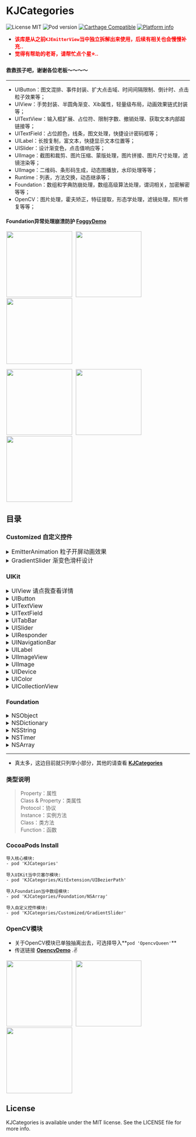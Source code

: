 # KJCategories

![License MIT](https://img.shields.io/github/license/mashape/apistatus.svg?maxAge=2592000)
![Pod version](https://img.shields.io/cocoapods/v/KJCategories.svg?style=flat)
[![Carthage Compatible](https://img.shields.io/badge/Carthage-compatible-4BC51D.svg?style=flat)](https://github.com/yangKJ/KJCategories)
[![Platform info](https://img.shields.io/cocoapods/p/KJCategories.svg?style=flat)](http://cocoadocs.org/docsets/KJCategories)

- <font color=red>**该库是从之前`KJEmitterView`当中独立拆解出来使用，后续有相关也会慢慢补充..**</font>
- <font color=red>**觉得有帮助的老哥，请帮忙点个星⭐..**</font>

#### 救救孩子吧，谢谢各位老板～～～～

---

- UIButton：图文混排、事件封装、扩大点击域、时间间隔限制、倒计时、点击粒子效果等；
- UIView：手势封装、半圆角渐变、Xib属性，轻量级布局，动画效果链式封装等；
- UITextView：输入框扩展、占位符、限制字数、撤销处理、获取文本内部超链接等；
- UITextField：占位颜色，线条，图文处理，快捷设计密码框等；
- UILabel：长按复制，富文本，快捷显示文本位置等；
- UISlider：设计渐变色，点击值响应等；
- UIImage：截图和裁剪、图片压缩、蒙版处理，图片拼接、图片尺寸处理，滤镜渲染等；
- UIImage：二维码、条形码生成，动态图播放，水印处理等等；
- Runtime：列表，方法交换，动态继承等；
- Foundation：数组和字典防崩处理，数组高级算法处理，谓词相关，加密解密等等；
- OpenCV：图片处理，霍夫矫正，特征提取，形态学处理，滤镜处理，照片修复等等；

#### Foundation异常处理崩溃防护 [FoggyDemo](https://github.com/yangKJ/Foggy)

<p align="left">
<img src="https://p3-juejin.byteimg.com/tos-cn-i-k3u1fbpfcp/fa9943a34e814622854552e25059cbc6~tplv-k3u1fbpfcp-zoom-1.image" width="180" hspace="1px">
<img src="https://p9-juejin.byteimg.com/tos-cn-i-k3u1fbpfcp/3486b4cb450949a484b854341f8d0295~tplv-k3u1fbpfcp-watermark.image" width="180" hspace="5px">
<img src="https://p9-juejin.byteimg.com/tos-cn-i-k3u1fbpfcp/9d68a5f230c64256b1938b1f75f96f83~tplv-k3u1fbpfcp-watermark.image" width="180" hspace="1px">
</p>

<p align="left">
<img src="https://p3-juejin.byteimg.com/tos-cn-i-k3u1fbpfcp/00ce7708308949d19dd97609354efb9c~tplv-k3u1fbpfcp-watermark.image" width="180" hspace="1px">
<img src="https://p3-juejin.byteimg.com/tos-cn-i-k3u1fbpfcp/5893a2df08d3436893e080f2880a0560~tplv-k3u1fbpfcp-watermark.image" width="180" hspace="5px">
<img src="https://p1-juejin.byteimg.com/tos-cn-i-k3u1fbpfcp/f5c7f0b1d8a64826b112d97ebbfe7db6~tplv-k3u1fbpfcp-watermark.image" width="180" hspace="1px">
</p>

## 目录
### Customized 自定义控件
<details><summary><font size=3>EmitterAnimation 粒子开屏动画效果</font></summary>

| 功能 | 类型 | 方法 & 函数 |
|---|:---:|---|
| 初始化方法 | Class | createWithProvider:emitterImage:complete: |
| 重置 | Instance | restart |

</details>
<details><summary><font size=3>GradientSlider 渐变色滑杆设计</font></summary>

| 功能 | 类型 | 方法 & 函数 |
|---|:---:|---|
| 渐变色 | Property | colors |
| 渐变比例 | Property | locations |
| 颜色高度 | Property | colorHeight |
| 边框大小 | Property | borderWidth |
| 边框颜色 | Property | borderColor |
| 当前进度 | Property | progress |
| 重置UI | Instance | updateUI |
| 移动中 | Instance | movingWithTimeSpan:withBlock: |
| 滑动结束 | Instance | moveEndBlock: |

</details>

### UIKit
<details><summary><font size=3>UIView 请点我查看详情</font></summary>

- UIView+KJFrame  轻量级布局

| 功能 | 类型 | 方法 & 函数 |
|---|:---:|---|
| 大小 | Property | size |
| 位置 | Property | origin |
| x坐标 | Property | x |
| y坐标 | Property | y |
| 宽度 | Property | width |
| 高度 | Property | height |
| 中心点x | Property | centerX |
| 中心点y | Property | centerY |
| 左边距离 | Property | left |
| 右边距离 | Property | right |
| 顶部距离 | Property | top |
| 底部距离 | Property | bottom |
| x + width | Property | maxX |
| y + height | Property |maxY |

- UIView+KJXib

| 功能 | 类型 | 方法 & 函数 |
|---|:---:|---|
| 贝塞尔圆角 | Property | bezierRadius |
| 阴影偏移量 | Property | shadowOffset |
| 阴影透明度 | Property | shadowOpacity |
| 阴影的宽度 | Property | shadowWidth |
| 阴影的圆角 | Property | shadowRadius |
| 阴影颜色 | Property | shadowColor |
| 圆角半径 | Property | cornerRadius |
| 边框宽度 | Property | borderWidth |
| 边框颜色 | Property | borderColor |
| 图片属性 | Property | viewImage |
| 判断是否有子视图在滚动 | Property | anySubViewScrolling |
| 判断是否有子视图在滚动 | Instance | kj_anySubViewScrolling |
| 判断控件是否显示在主窗口 | Property | showKeyWindow |
| 判断控件是否显示在主窗口 | Instance | kj_isShowingOnKeyWindow |
| 顶部控制器 | Property | topViewController |
| 当前的控制器 | Property | viewController |
| 当前的控制器 | Instance | kj_currentViewController |
| Xib创建的View | Class | kj_viewFromXib |
| Xib创建的View | Class | kj_viewFromXibWithFrame: |

- UIView+KJRectCorner  进阶版圆角和边框扩展

| 功能 | 类型 | 方法 & 函数 |
|---|:---:|---|
| 圆角半径 | Property | kj_radius |
| 圆角方位 | Property | kj_rectCorner |
| 边框颜色 | Property | kj_borderColor |
| 边框宽度 | Property | kj_borderWidth |
| 边框方位 | Property | kj_borderOrientation |

- UIView+KJGestureBlock  手势Block

| 功能 | 类型 | 方法 & 函数 |
|---|:---:|---|
| 单击手势 | Instance | kj_AddTapGestureRecognizerBlock: |
| 手势处理 | Instance | kj_AddGestureRecognizer:block: |

- UIView+KJAnimation  简单动画效果链式封装

| 功能 | 类型 | 方法 & 函数 |
|---|:---:|---|
| 隐式动画 | Instance | kj_animationImplicitDuration:animations: |
| 移动时刻显示阴影效果 | Instance | kj_movingShadow |
| 动画组 | Instance | kj_animationMoreAnimations: |
| 旋转动画效果 | Instance | kj_animationRotateClockwise:makeParameter: |
| 移动动画效果 | Instance | kj_animationMovePoint:makeParameter: |
| 缩放动画效果 | Instance | kj_animationZoomMultiple:makeParameter: |
| 渐隐动画效果 | Instance | kj_animationOpacity:makeParameter: |

</details>
<details><summary><font size=3>UIButton</font></summary>

- UIButton+KJBlock  点击事件ButtonBlock

| 功能 | 类型 | 方法 & 函数 |
|---|:---:|---|
| 是否开启时间间隔的方法交换 | Protocol | kj_openTimeExchangeMethod |
| 添加点击事件 | Instance | kj_addAction: |
| 添加事件，不支持多枚举形式 | Instance | kj_addAction:forControlEvents: |
| 点击事件间隔 | Property | timeInterval |

- UIButton+KJContentLayout  图文混排（支持XIB显示）

| 功能 | 类型 | 方法 & 函数 |
|---|:---:|---|
| 图文样式 | Property | layoutType |
| 图文间距 | Property | padding |
| 图文边界的间距 | Property | periphery |
| 图文样式 | Property | kj_ButtonContentLayoutType |
| 图文间距 | Property | kj_Padding |
| 图文边界的间距 | Property | kj_PaddingInset |

- UIButton+KJCountDown  倒计时

| 功能 | 类型 | 方法 & 函数 |
|---|:---:|---|
| 倒计时结束的回调 | Property | kButtonCountDownStop |
| 设置倒计时的间隔和倒计时文案 | Instance | kj_startTime:CountDownFormat: |
| 取消倒计时 | Instance | kj_cancelTimer |

- UIButton+KJEmitter  按钮粒子效果

| 功能 | 类型 | 方法 & 函数 |
|---|:---:|---|
| 是否开启粒子效果 | Property | openEmitter |
| 粒子 | Property | emitterCell |
| 设置粒子效果 | Instance | kj_buttonSetEmitterImage:OpenEmitter: |

- UIButton+KJEnlarge  改变UIButton的响应区域 - 扩大Button点击域

| 功能 | 类型 | 方法 & 函数 |
|---|:---:|---|
| 设置按钮额外热区 | Property | touchAreaInsets |
| 扩大点击域 | Instance | kj_EnlargeEdgeWithTop:right:bottom:left: |

- UIButton+KJIndicator  指示器(系统自带菊花)

| 功能 | 类型 | 方法 & 函数 |
|---|:---:|---|
| 按钮是否正在提交中 | Property | submitting |
| 指示器和文字间隔 | Property | indicatorSpace |
| 指示器颜色 | Property | indicatorType |
| 开始提交，指示器跟随文字 | Instance | kj_beginSubmitting: |
| 结束提交 | Instance | kj_endSubmitting |
| 显示指示器 | Instance | kj_showIndicator |
| 隐藏指示器 | Instance | kj_hideIndicator |

</details>
<details><summary><font size=3>UITextView</font></summary>

- UITextView+KJBackout  撤销处理，相当于 command + z

| 功能 | 类型 | 方法 & 函数 |
|---|:---:|---|
| 是否开启撤销功能 | Property | kOpenBackout |
| 撤销输入 | Instance | kj_textViewBackout |

- UITextView+KJPlaceHolder

| 功能 | 类型 | 方法 & 函数 |
|---|:---:|---|
| 占位符文字 | Property | placeHolder |
| 占位符Label | Property | placeHolderLabel |

- UITextView+KJLimitCounter  限制处理

| 功能 | 类型 | 方法 & 函数 |
|---|:---:|---|
| 限制字数 | Property | limitCount |
| 限制区域右边距 | Property | limitMargin |
| 限制区域高度 | Property | limitHeight |
| 统计限制字数Label | Property | limitLabel |

</details>
<details><summary><font size=3>UITextField</font></summary>

- UITextField+KJExtension  输入框扩展，快速设置账号密码框

| 功能 | 类型 | 方法 & 函数 |
|---|:---:|---|
| 设置底部边框线条颜色 | Property | bottomLineColor |
| 占位placeholder颜色 | Property | placeholderColor |
| 占位文字字体大小 | Property | placeholderFontSize |
| 最大长度 | Property | maxLength |
| 明文暗文切换 | Property | securePasswords |
| 达到最大字符长度 | Property | kMaxLengthBolck |
| 文本编辑时刻回调 | Property | kTextEditingChangedBolck |
| 设置左边视图，类似账号密码标题 | Instance | kj_leftView: |
| 设置右边视图，类似小圆叉 | Instance | kj_rightViewTapBlock:ImageName:Width:Padding: |

</details>
<details><summary><font size=3>UITabBar</font></summary>

- UITabBar+KJBadge  显示小红点

| 功能 | 类型 | 方法 & 函数 |
|---|:---:|---|
| 当前的TabBar个数 | Protocol | kj_tabBarCount: |
| 显示小红点 | Instance | kj_showRedBadgeOnItemIndex: |
| 隐藏小红点 | Instance | kj_hideRedBadgeOnItemIndex: |

</details>
<details><summary><font size=3>UISlider</font></summary>

- KJColorSlider  渐变色滑块

| 功能 | 类型 | 方法 & 函数 |
|---|:---:|---|
| 颜色数组 | Property | colors |
| 每个颜色对应的位置信息 | Property | locations |
| 颜色的高度 | Property | colorHeight |
| 边框宽度 | Property | borderWidth |
| 边框颜色 | Property | borderColor |
| 回调处理时间 | Property | timeSpan |
| 当前进度，用于外界kvo | Property | progress |
| 移动回调处理 | Property | kValueChangeBlock |
| 移动结束回调处理 | Property | kMoveEndBlock |
| 重新设置UI | Instance | kj_setUI |

- UISlider+KJTapValue  滑杆点击改值

| 功能 | 类型 | 方法 & 函数 |
|---|:---:|---|
| 是否开启滑杆点击修改值 | Property | kTapValue |

</details>
<details><summary><font size=3>UIResponder</font></summary>

- UIResponder+KJAdapt   简单的屏幕比例适配

| 功能 | 类型 | 方法 & 函数 |
|---|:---:|---|
| 设计图机型 | Protocol | kj_adaptModelType: |
| 水平比例适配 | Function | KJAdaptScaleLevel |
| 竖直比例适配 | Function | KJAdaptScaleVertical |
| 适配CGpoint | Function | KJAdaptPointMake |
| 适配CGSize | Function | KJAdaptSizeMake |
| 适配CGRect | Function | KJAdaptRectMake |
| 适配UIEdgeInsets | Function | KJAdaptEdgeInsetsMake |

</details>
<details><summary><font size=3>UINavigationBar</font></summary>

- UINavigationBar+KJExtension  
 
| 功能 | 类型 | 方法 & 函数 |
|---|:---:|---|
| 设置navigationBar背景颜色 | Property | kj_BackgroundColor |
| 设置基础的透明度 | Property | kj_Alpha |
| 重置 | Instance | kj_reset |

</details>
<details><summary><font size=3>UILabel</font></summary>

- UILabel+KJCopy   UILabel添加长按复制功能

| 功能 | 类型 | 方法 & 函数 |
|---|:---:|---|
| 是否可以拷贝 | Property | copyable |
| 移除拷贝长按手势 | Instance | kj_removeCopyLongPressGestureRecognizer |

- UILabel+KJExtension   文本位置和尺寸获取

| 功能 | 类型 | 方法 & 函数 |
|---|:---:|---|
| 设置文字内容显示位置 | Property | customTextAlignment |
| 获取宽度 | Instance | kj_calculateWidth |
| 获取高度 | Instance | kj_calculateHeightWithWidth: |
| 获取高度，指定行高 | Instance | kj_calculateHeightWithWidth:OneLineHeight: |

- UILabel+KJAttributedString   富文本

| 功能 | 类型 | 方法 & 函数 |
|---|:---:|---|
| Range之间文字行间距 | Instance | kj_AttributedStringTextLineSpace: |
| Range之间文字大小 | Instance | kj_AttributedStringTextFont:Range: |
| Range之间文字颜色 | Instance | kj_AttributedStringTextColor:Range: |
| Range之间文字大小和颜色 | Instance | kj_AttributedStringTextFont:TextColor:Range: |
| Range之间文字相关属性 | Instance | kj_AttributedStringTextAttributes:Range: |
| 富文本文字大小 | Instance | kj_AttributedStringTextFont:Loc:Len: |
| 富文本文字颜色 | Instance | kj_AttributedStringTextColor:Loc:Len: |
| 富文本文字大小和颜色 | Instance | kj_AttributedStringTextFont:TextColor:Loc:Len: |
| 富文本文字相关属性 | Instance | kj_AttributedStringTextAttributes:Loc:Len: |

</details>
<details><summary><font size=3>UIImageView</font></summary>

- UIImageView+KJBlur   模糊处理（高斯模糊、Accelerate模糊、毛玻璃、蒙版）

| 功能 | 类型 | 方法 & 函数 |
|---|:---:|---|
| 模糊处理 | Instance | kj_blurImageViewWithBlurType:BlurImage:BlurRadius: |

- UIImageView+KJLetters  文字头像，首字母缩略头像

| 功能 | 类型 | 方法 & 函数 |
|---|:---:|---|
| 显示文字图片 | Instance | kj_imageViewWithText:LettersInfo: |
| 浏览头像，点击全屏展示 | Instance | kj_headerImageShowScreen |
| 浏览头像，背景颜色 | Instance | kj_headerImageShowScreenWithBackground: |

</details>
<details><summary><font size=3>UIImage</font></summary>

- UIImage+KJQRCode  二维码/条形码生成器，特别备注文字不能是中文汉字

| 功能 | 类型 | 方法 & 函数 |
|---|:---:|---|
| 将字符串转成条形码 | Class | kj_barCodeImageWithContent: |
| 生成二维码 | Class | kj_QRCodeImageWithContent:codeImageSize: |
| 生成指定颜色二维码 | Class | kj_QRCodeImageWithContent:codeImageSize:color: |
| 生成条形码 | Class | kj_barcodeImageWithContent:codeImageSize: |
| 生成指定颜色条形码 | Class | kj_barcodeImageWithContent:codeImageSize:color: |
| 改变图片尺寸，bitmap方式 | Instance | kj_bitmapChangeImageSize: |
| 改变图片内部像素颜色 | Instance | kj_changeImagePixelColor: |

- UIImage+KJURLSize  获取网络图片尺寸

| 功能 | 类型 | 方法 & 函数 |
|---|:---:|---|
| 获取网络图片尺寸 | Class | kj_imageGetSizeWithURL: |
| 异步等待获取网络图片大小，信号量 | Class | kj_imageAsyncGetSizeWithURL: |

- UIImage+KJScale  图片尺寸处理

| 功能 | 类型 | 方法 & 函数 |
|---|:---:|---|
| 通过比例来缩放图片 | Instance | kj_scaleImage: |
| 以固定宽度缩放图像 | Instance | kj_scaleWithFixedWidth: |
| 以固定高度缩放图像 | Instance | kj_scaleWithFixedHeight: |
| 等比改变图片尺寸 | Instance | kj_cropImageWithAnySize: |
| 等比缩小图片尺寸 | Instance | kj_zoomImageWithMaxSize: |
| 不拉升填充图片 | Instance | kj_fitImageWithSize: |

- UIImage+KJPhotoshop

| 功能 | 类型 | 方法 & 函数 |
|---|:---:|---|
| 获取图片平均颜色 | Instance | kj_getImageAverageColor |
| 获得灰度图 | Instance | kj_getGrayImage |
| 改变图片透明度 | Instance | kj_changeImageAlpha: |
| 改变图片背景颜色 | Instance | kj_changeImageColor: |
| 修改图片线条颜色 | Instance | kj_imageLinellaeColor: |
| 图层混合 | Instance | kj_imageBlendMode:TineColor: |

- UIImage+KJMask   蒙版处理，图片拼接

| 功能 | 类型 | 方法 & 函数 |
|---|:---:|---|
| 文字水印 | Instance | kj_waterText:direction:textColor:font:margin: |
| 图片水印 | Instance | kj_waterImage:direction:waterSize:margin: |
| 图片添加水印 | Instance | kj_waterMark:InRect: |
| 蒙版图片处理 | Instance | kj_maskImage: |
| 圆形图片 | Instance | kj_circleImage |
| 椭圆形图片 | Instance | kj_ellipseImage |
| 图片透明区域点击穿透处理 | Instance | kj_transparentWithPoint: |

- UIImage+KJJoint   图片拼接相关处理

| 功能 | 类型 | 方法 & 函数 |
|---|:---:|---|
| 旋转图片和镜像处理 | Instance | kj_rotationImageWithOrientation: |
| 竖直方向拼接随意张图片，固定主图的宽度 | Instance | kj_moreJointVerticalImage: |
| 水平方向拼接随意张图片，固定主图的高度 | Instance | kj_moreJointLevelImage: |
| 图片多次合成处理 | Instance | kj_imageCompoundWithLoopNums:Orientation: |
| 水平方向拼接随意张图片，固定主图的高度 | Instance | kj_moreAccelerateJointLevelImage: |
| 图片拼接艺术 | Instance | kj_jointImageWithJointType:Size:Maxw: |

- UIImage+KJGIF   播放动态图

| 功能 | 类型 | 方法 & 函数 |
|---|:---:|---|
| 本地动态图播放 | Class | kj_gifLocalityImageWithName: |
| 本地动图 | Class | kj_gifImageWithData: |
| 网络动图 | Class | kj_gifImageWithURL: |

- UIImage+CoreImage   CoreImage框架整理

| 功能 | 类型 | 方法 & 函数 |
|---|:---:|---|
| Photoshop滤镜 | Instance | kj_coreImagePhotoshopWithType:Value: |
| 通用方法 | Instance | kj_coreImageCustomWithName:Dicts: |
| 高光和阴影 | Instance | kj_coreImageHighlightShadowWithHighlightAmount:ShadowAmount: |
| 将图片黑色变透明 | Instance | kj_coreImageBlackMaskToAlpha |
| 马赛克 | Instance | kj_coreImagePixellateWithCenter:Scale: |
| 图片圆形变形 | Instance | kj_coreImageCircularWrapWithCenter:Radius:Angle: |
| 环形透镜畸变 | Instance | kj_coreImageTorusLensDistortionCenter:Radius:Width:Refraction: |
| 空变形 | Instance | kj_coreImageHoleDistortionCenter:Radius: |

- UIImage+KJCompress  图片压缩处理，提供几种系统API的处理方式

| 功能 | 类型 | 方法 & 函数 |
|---|:---:|---|
| 压缩图片到指定大小 | Instance | kj_compressTargetByte: |
| 压缩图片到指定大小 | Class | kj_compressImage:TargetByte: |
| UIKit方式 | Instance | kj_UIKitChangeImageSize: |
| Quartz 2D | Instance | kj_QuartzChangeImageSize: |
| ImageIO | Instance | kj_ImageIOChangeImageSize: |
| CoreImage | Instance | kj_CoreImageChangeImageSize: |
| Accelerate | Instance | kj_AccelerateChangeImageSize: |

- UIImage+KJCapture  截图和裁剪处理

| 功能 | 类型 | 方法 & 函数 |
|---|:---:|---|
| 当前视图截图 | Class | kj_captureScreen: |
| 指定位置屏幕截图 | Class | kj_captureScreen:Rect: |
| 自定义质量的截图，quality质量倍数 | Class | kj_captureScreen:Rect:Quality: |
| 截取当前屏幕（窗口截图） | Class | kj_captureScreenWindow |
| 截取当前屏幕（根据手机方向旋转） | Class | kj_captureScreenWindowForInterfaceOrientation |
| 截取滚动视图的长图 | Class | kj_captureScreenWithScrollView:ContentOffset: |
| 裁剪掉图片周围的透明部分 | Class | kj_cutImageRoundAlphaZero: |
| 不规则图形切图 | Class | kj_anomalyCaptureImageWithView:BezierPath: |
| 多边形切图 | Class | kj_polygonCaptureImageWithImageView:PointArray: |
| 指定区域裁剪 | Class | kj_cutImageWithImage:Frame: |
| quartz 2d 实现裁剪 | Class | kj_quartzCutImageWithImage:Frame: |
| 图片路径裁剪，裁剪路径 "以外" 部分 | Class | kj_captureOuterImage:BezierPath:Rect: |
| 图片路径裁剪，裁剪路径 "以内" 部分 | Class | kj_captureInnerImage:BezierPath:Rect: |

- UIImage+KJAccelerate  Accelerate 框架的图片处理

| 功能 | 类型 | 方法 & 函数 |
|---|:---:|---|
| 图片旋转 | Instance | kj_rotateInRadians: |
| 模糊处理 | Instance | kj_blurImageSoft |
| 模糊处理 | Instance | kj_blurImageLight |
| 模糊处理 | Instance | kj_blurImageExtraLight |
| 模糊处理 | Instance | kj_blurImageDark |
| 指定颜色线性模糊 | Instance | kj_blurImageWithTintColor: |
| 线性模糊，保留透明区域 | Instance | kj_linearBlurryImageBlur: |
| 模糊处理 | Instance | kj_blurImageWithRadius:Color:MaskImage: |
| 均衡运算 | Instance | kj_equalizationImage |
| 侵蚀 | Instance | kj_erodeImage |
| 形态膨胀/扩张 | Instance | kj_dilateImage |
| 多倍侵蚀 | Instance | kj_erodeImageWithIterations: |
| 形态多倍膨胀/扩张 | Instance | kj_dilateImageWithIterations: |
| 梯度 | Instance | kj_gradientImageWithIterations: |
| 顶帽运算 | Instance | kj_tophatImageWithIterations: |
| 黑帽运算 | Instance | kj_blackhatImageWithIterations: |
| 卷积处理 | Instance | kj_convolutionImageWithKernel: |
| 锐化 | Instance | kj_sharpenImage |
| 锐化 | Instance | kj_sharpenImageWithIterations: |
| 浮雕 | Instance | kj_embossImage |
| 高斯 | Instance | kj_gaussianImage |
| 边缘检测 | Instance | kj_marginImage |
| 边缘检测 | Instance | kj_edgeDetection |

</details>
<details><summary><font size=3>UIDevice</font></summary>

- UIDevice+KJSystem  系统相关的操作

| 功能 | 类型 | 方法 & 函数 |
|---|:---:|---|
| App版本号 | Class | appCurrentVersion |
| App名称 | Class | appName |
| 手机UUID | Class | deviceID |
| 获取App图标 | Class | appIcon |
| 判断App是否支持横屏 | Class | supportHorizontalScreen |
| 获取启动页图片  | Class | launchImage |
| 系统启动图缓存路径 | Class | launchImageCachePath |
| 启动图备份文件路径 | Class | launchImageBackupPath |
| 生成启动图 | Class | kj_launchImageWithPortrait:Dark: |
| 生成启动图 | Class | kj_launchImageWithStoryboard:Portrait:Dark: |
| 对比版本号 | Class | kj_comparisonVersion: |
| 获取AppStore版本号和详情信息 | Class | kj_getAppStoreVersionWithAppid:Details: |
| 跳转到指定URL | Class | kj_openURL: |
| 调用AppStore | Class | kj_skipToAppStoreWithAppid: |
| 调用自带浏览器safari | Class | kj_skipToSafari |
| 调用自带Mail | Class | kj_skipToMail |
| 是否切换为扬声器 | Class | kj_changeLoudspeaker: |
| 保存到相册 | Class | kj_savedPhotosAlbumWithImage:Complete: |
| 系统自带分享 | Class | kj_shareActivityWithItems:ViewController:Complete: |
| 切换根视图控制器 | Class | kj_changeRootViewController:Complete: |

</details>
<details><summary><font size=3>UIColor</font></summary>

- UIColor+KJExtension  颜色相关扩展

| 功能 | 类型 | 方法 & 函数 |
|---|:---:|---|
| 渐变颜色 | Class | zj_gradientColorWithColors:GradientType:Size: |
| 竖直渐变颜色 | Instance | kj_gradientVerticalToColor:Height: |
| 横向渐变颜色 | Instance | kj_gradientAcrossToColor:Width: |
| UIColor转16进制字符串 | Class | kj_hexStringFromColor: |
| 16进制字符串转UIColor | Class | kj_colorWithHexString: |
| 获取图片上指定点的颜色 | Class | kj_colorAtImage:Point: |
| 获取ImageView上指定点的图片颜色 | Class | kj_colorAtImageView:Point: |

- UIColor+KJExtension2  颜色相关扩展

| 功能 | 类型 | 方法 & 函数 |
|---|:---:|---|
| 红 | Property | red |
| 绿 | Property | green |
| 蓝 | Property | blue |
| 透明度 | Property | alpha |
| 色相 | Property | hue |
| 饱和度 | Property | saturation |
| 亮度 | Property | light |

</details>
<details><summary><font size=3>UICollectionView</font></summary>

- UICollectionView+KJTouch  获取touch事件处理

| 功能 | 类型 | 方法 & 函数 |
|---|:---:|---|
| 开启方法交换 | Property | kOpenExchange |
| Touch里面移动回调 | Property | moveblock |

</details>

### Foundation
<details><summary><font size=3>NSObject</font></summary>

- NSObject+KJKVO  键值监听封装，自动释放

| 功能 | 类型 | 方法 & 函数 |
|---|:---:|---|
| kvo监听 | Instance | kj_observeKey:ObserveResultBlock: |

- NSObject+KJRuntime  Runtime轻量级封装

| 功能 | 类型 | 方法 & 函数 |
|---|:---:|---|
| 获取该对象的所有属性，包含父类 | Property | propertyTemps |
| 实例变量列表 | Property | ivarTemps |
| 方法列表 | Property | methodTemps |
| 遵循的协议列表 | Property | protocolTemps |
| 归档封装 | Instance | kj_encodeRuntime: |
| 解档封装 | Instance | kj_initCoderRuntime: |

- NSObject+KJSemaphore  轻量级解耦工具（信号）

| 功能 | 类型 | 方法 & 函数 |
|---|:---:|---|
| 发送消息处理 | Instance | kj_sendSemaphoreWithKey:Message:Parameter: |
| 接收消息处理 | Instance | kj_receivedSemaphoreBlock: |
| 代码执行时间处理 | Class | kj_executeTime: |

</details>
<details><summary><font size=3>NSDictionary</font></summary>

- NSDictionary+KJExtension  

|  功能   |  类型  | 方法 & 函数 |
|---|:---:|---|
| 是否为空 | Property | isEmpty |
| 转换为Josn字符串 | Property | jsonString |

</details>
<details><summary><font size=3>NSString</font></summary>

- NSString+KJExtension  字符串扩展属性

|  功能   |  类型 | 方法 & 函数 |
|---|:---:|---|
| 是否为空 | Property | isEmpty |
| 转换为URL | Property | URL |
| 获取图片 | Property | image |
| 取出HTML | Property | HTMLString |
| Josn字符串转字典 | Property | jsonDict |
| 生成竖直文字 | Property | verticalText |

- NSString+KJChinese  汉字相关处理

|  功能   |  类型  | 方法 & 函数 |
|---|:---:|---|
| 汉字转拼音 | Property | pinYin |
| 随机汉字 | Class | kj_randomCreateChinese: |
| 查找数据 | Instance | kj_searchArray: |
| 字母排序 | Instance | kj_letterSortArray: |

- NSString+KJPredicate  谓词工具

|  功能   |  类型 | 方法 & 函数 |
|---|:---:|---|
| 过滤空格 | Instance | kj_filterSpace |
| 验证数字 | Instance | kj_validateNumber |
| 是否有特殊字符 | Instance | kj_validateHaveSpecialCharacter |
| 过滤特殊字符 | Instance | kj_removeSpecialCharacter: |
| 验证手机号码 | Instance | kj_validateMobileNumber |
| 验证邮箱格式 | Instance | kj_validateEmail |
| 验证身份证 | Instance | kj_validateIDCardNumber |
| 验证银行卡 | Instance | kj_validateBankCardNumber |

- NSString+KJSecurity 加密解密工具，链式处理

|  功能   |  类型 | 方法 & 函数 |
|---|:---:|---|
| 生成key | Instance | kj_createKey |
| 生成token | Instance | kj_createToken |
| RSA公钥加密 | Instance | kj_rsaEncryptPublicKey |
| RSA公钥解密 | Instance | kj_rsaDecryptPublicKey |
| RSA私钥加密 | Instance | kj_rsaEncryptPrivateKey |
| RSA私钥解密 | Instance | kj_rsaDecryptPrivateKey |
| AES加密 | Instance | kj_aesEncryptKey |
| AES解密 | Instance | kj_aesDecryptKey |
| Base64编码 | Instance | kj_base64EncodedString |
| Base64解码 | Instance | kj_base64DecodingString |

</details>
<details><summary><font size=3>NSTimer</font></summary>

- NSTimer+KJExtension

|  功能   |  类型 | 方法 & 函数 |
|---|:---:|---|
| 线程计时器 | Class | kj_timerWithTimeInterval:Repeats:Block: |
| 立刻执行 | Instance | kj_immediatelyTimer |
| 暂停 | Instance | kj_pauseTimer |
| 重启计时器 | Instance | kj_resumeTimer |
| 延时执行 | Instance | kj_resumeTimerAfterTimeInterval: |
| 释放计时器 | Class | kj_invalidateTimer: |

</details>
<details><summary><font size=3>NSArray</font></summary>

- NSArray+KJPredicate  谓词工具

| 功能 | 类型 | 方法 & 函数 |
|---|:---:|---|
| 对比两个数组删除相同元素并合并 | Instance | kj_mergeArrayAndDelEqualObjWithOtherArray: |
| 过滤数组 | Instance | kj_filtrationDatasWithPredicateBlock: |
| 除去数组当中包含目标数组的数据 | Instance | kj_delEqualDatasWithTargetTemps: |
| 按照某一属性的升序降序排列 | Instance | kj_sortDescriptorWithKey:Ascending: |
| 按照某些属性的升序降序排列 | Instance | kj_sortDescriptorWithKeys:Ascendings: |
| 取出 key 中匹配 value 的元素 | Instance | kj_takeOutDatasWithKey:Value: |
| 字符串比较运算符 | Instance | kj_takeOutDatasWithOperator:Key:Value: |

- NSArray+KJExtension  对数组里面元素的相关处理

|  功能   |  类型  | 方法 & 函数 |
|---|:---:|---|
| 是否为空 | Property | isEmpty |
| 筛选数据 | Instance | kj_detectArray: |
| 多维数组筛选数据 | Instance | kj_detectManyDimensionArray: |
| 查找数据 | Instance | kj_searchObject: |
| 映射 | Instance | kj_mapArray: |
| 插入数据到目的位置 | Instance | kj_insertObject: |
| 数组计算交集 | Instance | kj_arrayIntersectionWithOtherArray: |
| 数组计算差集 | Instance | kj_arrayMinusWithOtherArray: |
| 随机打乱数组 | Instance | kj_disorganizeArray |
| 删除数组当中的相同元素 | Instance | kj_delArrayEquelObj |
| 二分查找 | Instance | kj_binarySearchTarget: |
| 冒泡排序 | Instance | kj_bubbleSort |
| 插入排序 | Instance | kj_insertSort |
| 选择排序 | Instance | kj_selectionSort |

</details>

----

- 真太多，这边目前就只列举小部分，其他的请查看 [**KJCategories**](https://github.com/yangKJ/KJCategories)

### 类型说明
> Property：属性  
> Class & Property：类属性  
> Protocol：协议  
> Instance：实例方法  
> Class：类方法  
> Function：函数

### CocoaPods Install
```
导入核心模块:
- pod 'KJCategories'

导入UIKit当中贝塞尔模块:
- pod 'KJCategories/KitExtension/UIBezierPath'

导入Foundation当中数组模块:
- pod 'KJCategories/Foundation/NSArray'

导入自定义控件模块:
- pod 'KJCategories/Customized/GradientSlider'
```

### OpenCV模块
- 关于OpenCV模块已单独抽离出去，可选择导入**`pod 'OpencvQueen'`**
- 传送链接 [**OpencvDemo**](https://github.com/yangKJ/OpencvQueen) .✌️

<p align="left">
<img src="https://p6-juejin.byteimg.com/tos-cn-i-k3u1fbpfcp/be86b64dac0b4bb4ae393f2b17d732a6~tplv-k3u1fbpfcp-watermark.image" width="180" hspace="1px">
<img src="https://p6-juejin.byteimg.com/tos-cn-i-k3u1fbpfcp/0d0e31ce4c324bfebc12500608335c2c~tplv-k3u1fbpfcp-watermark.image" width="180" hspace="5px">
<img src="https://p1-juejin.byteimg.com/tos-cn-i-k3u1fbpfcp/de85289ad3574a0cb101446249d800e4~tplv-k3u1fbpfcp-watermark.image" width="180" hspace="1px">
</p>

## License

KJCategories is available under the MIT license. See the LICENSE file for more info.
